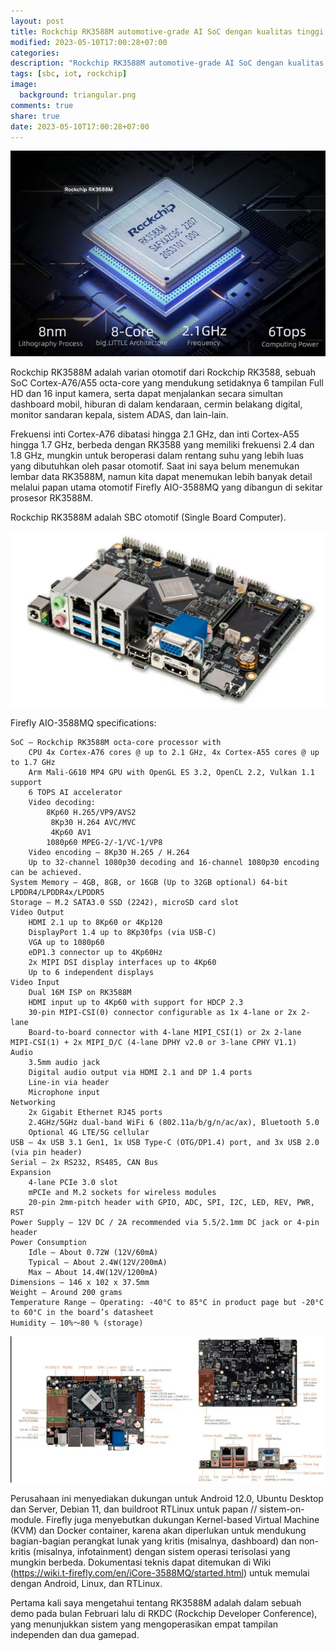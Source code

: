 ```yaml
---
layout: post
title: Rockchip RK3588M automotive-grade AI SoC dengan kualitas tinggi yang mendukung hingga 16 input kamera
modified: 2023-05-10T17:00:28+07:00
categories:
description: "Rockchip RK3588M automotive-grade AI SoC dengan kualitas tinggi yang mendukung hingga 16 input kamera"
tags: [sbc, iot, rockchip]
image:
  background: triangular.png
comments: true
share: true
date: 2023-05-10T17:00:28+07:00
---
```


![Rockchip-RK3588M](/images/2023/Rockchip-RK3588M.png)

Rockchip RK3588M adalah varian otomotif dari Rockchip RK3588, sebuah SoC Cortex-A76/A55 octa-core yang mendukung setidaknya 6 tampilan Full HD dan 16 input kamera, serta dapat menjalankan secara simultan dashboard mobil, hiburan di dalam kendaraan, cermin belakang digital, monitor sandaran kepala, sistem ADAS, dan lain-lain.

Frekuensi inti Cortex-A76 dibatasi hingga 2.1 GHz, dan inti Cortex-A55 hingga 1.7 GHz, berbeda dengan RK3588 yang memiliki frekuensi 2.4 dan 1.8 GHz, mungkin untuk beroperasi dalam rentang suhu yang lebih luas yang dibutuhkan oleh pasar otomotif. Saat ini saya belum menemukan lembar data RK3588M, namun kita dapat menemukan lebih banyak detail melalui papan utama otomotif Firefly AIO-3588MQ yang dibangun di sekitar prosesor RK3588M.

Rockchip RK3588M adalah SBC otomotif (Single Board Computer).

![Rockchip-RK3588M](/images/2023/Rockchip-RK3588M-sbc.png)


Firefly AIO-3588MQ specifications:

    SoC – Rockchip RK3588M octa-core processor with
        CPU 4x Cortex-A76 cores @ up to 2.1 GHz, 4x Cortex-A55 cores @ up to 1.7 GHz
        Arm Mali-G610 MP4 GPU with OpenGL ES 3.2, OpenCL 2.2, Vulkan 1.1 support
        6 TOPS AI accelerator
        Video decoding:
            8Kp60 H.265/VP9/AVS2
             8Kp30 H.264 AVC/MVC
             4Kp60 AV1
            1080p60 MPEG-2/-1/VC-1/VP8
        Video encoding – 8Kp30 H.265 / H.264
        Up to 32-channel 1080p30 decoding and 16-channel 1080p30 encoding can be achieved.
    System Memory – 4GB, 8GB, or 16GB (Up to 32GB optional) 64-bit LPDDR4/LPDDR4x/LPDDR5
    Storage – M.2 SATA3.0 SSD (2242), microSD card slot
    Video Output
        HDMI 2.1 up to 8Kp60 or 4Kp120
        DisplayPort 1.4 up to 8Kp30fps (via USB-C)
        VGA up to 1080p60
        eDP1.3 connector up to 4Kp60Hz
        2x MIPI DSI display interfaces up to 4Kp60
        Up to 6 independent displays
    Video Input
        Dual 16M ISP on RK3588M
        HDMI input up to 4Kp60 with support for HDCP 2.3
        30-pin MIPI-CSI(0) connector configurable as 1x 4-lane or 2x 2-lane
        Board-to-board connector with 4-lane MIPI_CSI(1) or 2x 2-lane MIPI-CSI(1) + 2x MIPI_D/C (4-lane DPHY v2.0 or 3-lane CPHY V1.1)
    Audio
        3.5mm audio jack
        Digital audio output via HDMI 2.1 and DP 1.4 ports
        Line-in via header
        Microphone input
    Networking
        2x Gigabit Ethernet RJ45 ports
        2.4GHz/5GHz dual-band WiFi 6 (802.11a/b/g/n/ac/ax), Bluetooth 5.0
        Optional 4G LTE/5G cellular
    USB – 4x USB 3.1 Gen1, 1x USB Type-C (OTG/DP1.4) port, and 3x USB 2.0 (via pin header)
    Serial – 2x RS232, RS485, CAN Bus
    Expansion
        4-lane PCIe 3.0 slot
        mPCIe and M.2 sockets for wireless modules
        20-pin 2mm-pitch header with GPIO, ADC, SPI, I2C, LED, REV, PWR, RST
    Power Supply – 12V DC / 2A recommended via 5.5/2.1mm DC jack or 4-pin header
    Power Consumption
        Idle – About 0.72W (12V/60mA)
        Typical – About 2.4W(12V/200mA)
        Max – About 14.4W(12V/1200mA)
    Dimensions – 146 x 102 x 37.5mm
    Weight – Around 200 grams
    Temperature Range – Operating: -40°C to 85°C in product page but -20°C to 60°C in the board’s datasheet
    Humidity – 10%～80 % (storage)

![Rockchip-RK3588M](/images/2023/Rockchip-RK3588M-sbc-board.png)

Perusahaan ini menyediakan dukungan untuk Android 12.0, Ubuntu Desktop dan Server, Debian 11, dan buildroot RTLinux untuk papan // sistem-on-module. Firefly juga menyebutkan dukungan Kernel-based Virtual Machine (KVM) dan Docker container, karena akan diperlukan untuk mendukung bagian-bagian perangkat lunak yang kritis (misalnya, dashboard) dan non-kritis (misalnya, infotainment) dengan sistem operasi terisolasi yang mungkin berbeda. Dokumentasi teknis dapat ditemukan di Wiki (https://wiki.t-firefly.com/en/iCore-3588MQ/started.html) untuk memulai dengan Android, Linux, dan RTLinux.

Pertama kali saya mengetahui tentang RK3588M adalah dalam sebuah demo pada bulan Februari lalu di RKDC (Rockchip Developer Conference), yang menunjukkan sistem yang mengoperasikan empat tampilan independen dan dua gamepad.